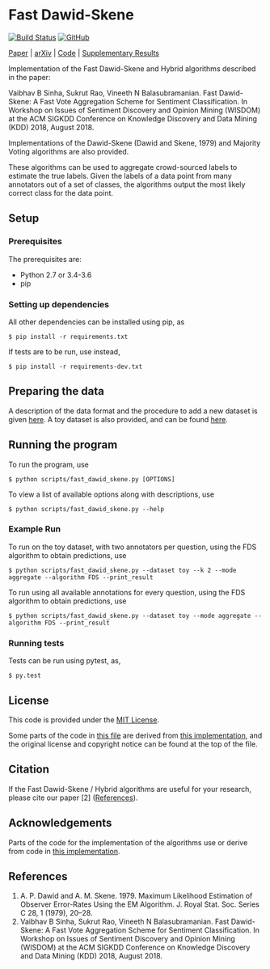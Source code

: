 # Fast Dawid-Skene
[![Build Status](https://travis-ci.com/GoodDeeds/Fast-Dawid-Skene.svg?branch=master)](https://travis-ci.com/GoodDeeds/Fast-Dawid-Skene) 
[![GitHub](https://img.shields.io/github/license/GoodDeeds/Fast-Dawid-Skene.svg)](LICENSE)


[Paper](http://sentic.net/wisdom2018sinha.pdf) | [arXiv](https://arxiv.org/abs/1803.02781) | [Code](https://github.com/GoodDeeds/Fast-Dawid-Skene) | [Supplementary Results](https://sites.google.com/view/fast-dawid-skene/supplementary-results)

Implementation of the Fast Dawid-Skene and Hybrid algorithms described in the paper:

Vaibhav B Sinha, Sukrut Rao, Vineeth N Balasubramanian. Fast Dawid-Skene: A Fast Vote Aggregation Scheme for Sentiment Classification. In Workshop on Issues of Sentiment Discovery and Opinion Mining (WISDOM) at the ACM SIGKDD Conference on Knowledge Discovery and Data Mining (KDD) 2018, August 2018.

Implementations of the Dawid-Skene (Dawid and Skene, 1979) and Majority Voting algorithms are also provided.

These algorithms can be used to aggregate crowd-sourced labels to estimate the true labels. Given the labels of a data point from many annotators out of a set of classes, the algorithms output the most likely correct class for the data point.

## Setup
### Prerequisites
The prerequisites are:
* Python 2.7 or 3.4-3.6
* pip

### Setting up dependencies
All other dependencies can be installed using pip, as
```
$ pip install -r requirements.txt
```

If tests are to be run, use instead,
```
$ pip install -r requirements-dev.txt
```

## Preparing the data
A description of the data format and the procedure to add a new dataset is given [here](data/README.md). A toy dataset is also provided, and can be found [here](data/toy_dataset).

## Running the program
To run the program, use
```
$ python scripts/fast_dawid_skene.py [OPTIONS]
```

To view a list of available options along with descriptions, use
```
$ python scripts/fast_dawid_skene.py --help
```

### Example Run
To run on the toy dataset, with two annotators per question, using the FDS algorithm to obtain predictions, use
```
$ python scripts/fast_dawid_skene.py --dataset toy --k 2 --mode aggregate --algorithm FDS --print_result
```
To run using all available annotations for every question, using the FDS algorithm to obtain predictions, use 
```
$ python scripts/fast_dawid_skene.py --dataset toy --mode aggregate --algorithm FDS --print_result
```

### Running tests
Tests can be run using pytest, as,
```
$ py.test
```

## License
This code is provided under the [MIT License](LICENSE).

Some parts of the code in [this file](fast_dawid_skene/algorithms.py) are derived from [this implementation](https://github.com/dallascard/dawid_skene), and the original license and copyright notice can be found at the top of the file.

## Citation
If the Fast Dawid-Skene / Hybrid algorithms are useful for your research, please cite our paper [2] ([References](#references)).

## Acknowledgements
Parts of the code for the implementation of the algorithms use or derive from code in [this implementation](https://github.com/dallascard/dawid_skene).

## References

1. A. P. Dawid and A. M. Skene. 1979. Maximum Likelihood Estimation of Observer Error-Rates Using the EM Algorithm. J. Royal Stat. Soc. Series C 28, 1 (1979), 20–28.
2. Vaibhav B Sinha, Sukrut Rao, Vineeth N Balasubramanian. Fast Dawid-Skene: A Fast Vote Aggregation Scheme for Sentiment Classification. In Workshop on Issues of Sentiment Discovery and Opinion Mining (WISDOM) at the ACM SIGKDD Conference on Knowledge Discovery and Data Mining (KDD) 2018, August 2018.

